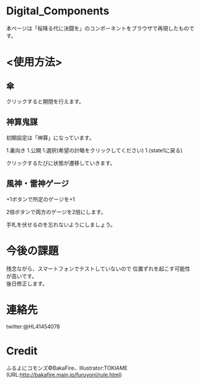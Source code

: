 # Digital_Components
本ページは「桜降る代に決闘を」のコンポーネントをブラウザで再現したものです。
# <使用方法>
## 傘
クリックすると開閉を行えます。
## 神算鬼謀
初期設定は「神算」になっています。

1.裏向き
1.公開
1.選択(希望の計略をクリックしてください)
1.(state1に戻る)

クリックするたびに状態が遷移していきます。
## 風神・雷神ゲージ
+1ボタンで所定のゲージを+1

2倍ボタンで両方のゲージを2倍にします。

手札を伏せるのを忘れないようにしましょう。

# 今後の課題
残念ながら、スマートフォンでテストしていないので
位置ずれを起こす可能性が高いです。  
後日修正します。  

# 連絡先
twitter:@HL41454078

# Credit
 ふるよにコモンズ©BakaFire、Illustrator:TOKIAME  
 (URL:http://bakafire.main.jp/furuyoni/rule.html)
